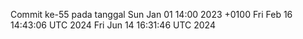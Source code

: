 Commit ke-55 pada tanggal Sun Jan 01 14:00 2023 +0100
Fri Feb 16 14:43:06 UTC 2024
Fri Jun 14 16:31:46 UTC 2024
